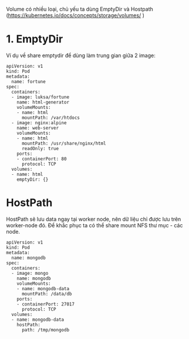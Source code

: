 Volume có nhiều loại, chủ yếu ta dùng EmptyDir và Hostpath (https://kubernetes.io/docs/concepts/storage/volumes/ )

# 1. EmptyDir
Ví dụ về share emptydir để dùng làm trung gian giữa 2 image:
```
apiVersion: v1
kind: Pod
metadata:
  name: fortune
spec:
  containers:
  - image: luksa/fortune
    name: html-generator
    volumeMounts:
    - name: html
      mountPath: /var/htdocs
  - image: nginx:alpine
    name: web-server
    volumeMounts:
    - name: html
      mountPath: /usr/share/nginx/html
      readOnly: true
    ports:
    - containerPort: 80
      protocol: TCP
  volumes:
  - name: html
    emptyDir: {}
```


# HostPath
HostPath sẽ lưu data ngay tại worker node, nên dữ liệu chỉ được lưu trên worker-node đó. Để khắc phục ta có thể share mount NFS thư mục - các node.
```
apiVersion: v1
kind: Pod
metadata:
  name: mongodb 
spec:
  containers:
  - image: mongo
    name: mongodb
    volumeMounts:
    - name: mongodb-data
      mountPath: /data/db
    ports:
    - containerPort: 27017
      protocol: TCP
  volumes:
  - name: mongodb-data
    hostPath:
      path: /tmp/mongodb
```
